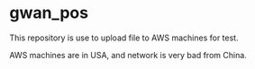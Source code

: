 # gwan_pos

This repository is use to upload file to AWS machines for test.

AWS machines are in USA, and network is very bad from China.
